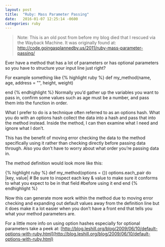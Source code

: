 ```yaml
---
layout: post
title:  "Ruby: Mass Parameter Passing"
date:   2016-01-07 12:25:14 -0600
categories: ruby
---
```


> Note: This is an old post from before my blog died that I rescued via the Wayback Machine. It was originally found at: http://code.goingasplannedby.us/2011/ruby-mass-parameter-passing/

Ever have a method that has a lot of parameters or has optional parameters so you have to structure your input line just right?

For example something like
{% highlight ruby %}
def my_method(name, age, address = "", height, weight)

end
{% endhighlight %}
Normally you’d gather up the variables you want to pass in, confirm some values such as age must be a number, and pass them into the function in order.

What I prefer to do is a technique often referred to as an options hash.
What you do with an options hash collect the data into a hash and pass that into the method instead.
Inside the method, I can then examine what I need and ignore what I don’t.

This has the benefit of moving error checking the data to the method specifically using it rather than checking directly before passing data through.
Also you don’t have to worry about what order you’re passing data in.

The method definition would look more like this:

{% highlight ruby %} 
def my_method(options = {})
    options.each_pair do |key, value|
        # Be sure to inspect each key & value to make sure it conforms to what you expect to be in that field
        #before using it
   end
end
{% endhighlight %}

Now this can generate more work within the method due to moving error checking and expanding out default values away from the definition line but it does make it a lot easier when you don’t have a front end that tells you what your method parameters are.

For a little more info on using option hashes especially for optional parameters take a peek at:
[http://blog.leshill.org/blog/2009/06/10/default-options-with-ruby.html](http://blog.leshill.org/blog/2009/06/10/default-options-with-ruby.html)